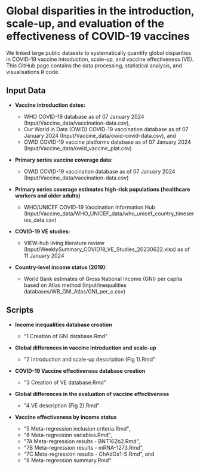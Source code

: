 # Global disparities in the introduction, scale-up, and evaluation of the effectiveness of COVID-19 vaccines

We linked large public datasets to systematically quantify global disparities in COVID-19 vaccine introduction, scale-up, and vaccine effectiveness (VE). This GitHub page contains the data processing, statistical analysis, and visualisations R code.

## Input Data
  
  - **Vaccine introduction dates:**
    - WHO COVID-19 database as of 07 January 2024 (Input/Vaccine_data/vaccination-data.csv),
    - Our World in Data (OWID) COVID-19 vaccination database as of 07 January 2024 (Input/Vaccine_data/owid-covid-data.csv), and
    - OWID COVID-19 vaccine platforms database as of 07 January 2024 (Input/Vaccine_data/owid_vaccine_plat.csv) 
 
  - **Primary series vaccine coverage data:**
    - OWID COVID-19 vaccination database as of 07 January 2024 (Input/Vaccine_data/vaccination-data.csv)  
  
  - **Primary series coverage estimates high-risk populations (healthcare workers and older adults)**
    - WHO/UNICEF COVID-19 Vaccination Information Hub (Input/Vaccine_data/WHO_UNICEF_data/who_unicef_country_timeseries_data.csv)
  
  - **COVID-19 VE studies:**
    - VIEW-hub living literature review (Input/WeeklySummary_COVID19_VE_Studies_20230622.xlsx) as of 11 January 2024
  
  - **Country-level income status (2019):**
    - World Bank estimates of Gross National Income (GNI) per capita based on Atlas method (Input/inequalities databases/WB_GNI_Atlas/GNI_per_c.csv) 

## Scripts
   
  - **Income inequalities database creation**
    - "1 Creation of GNI database.Rmd"
   
  - **Global differences in vaccine introduction and scale-up**
    - "2 Introduction and scale-up description (Fig 1).Rmd"
  
  - **COVID-19 Vaccine effectiveness database creation**
    - "3 Creation of VE database.Rmd"
   
  - **Global differences in the evaluation of vaccine effectiveness**
    - "4 VE description (Fig 2).Rmd"
   
  - **Vaccine effectiveness by income status**
    - "5 Meta-regression inclusion criteria.Rmd",
    - "6 Meta-regression variables.Rmd",
    - "7A Meta-regression results - BNT162b2.Rmd",
    - "7B Meta-regression results - mRNA-1273.Rmd",
    - "7C Meta-regression results - ChAdOx1-S.Rmd", and
    - "8 Meta-regression summary.Rmd"

